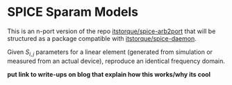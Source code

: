 # SPICE Sparam Models

This is an n-port version of the repo [itstorque/spice-arb2port](github.com/itstorque/spice-arb2port) that will be
structured as a package compatible with [itstorque/spice-daemon](github.com/itstorque/spice-daemon).

Given $S_{i, j}$ parameters for a linear element (generated from simulation or measured from an actual device), 
reproduce an identical frequency domain.

**put link to write-ups on blog that explain how this works/why its cool**